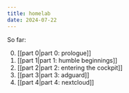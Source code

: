 ```yaml
---
title: homelab
date: 2024-07-22
---
```

So far:

0. [[part 0|part 0: prologue]]
1. [[part 1|part 1: humble beginnings]]
2. [[part 2|part 2: entering the cockpit]]
3. [[part 3|part 3: adguard]]
4. [[part 4|part 4: nextcloud]]